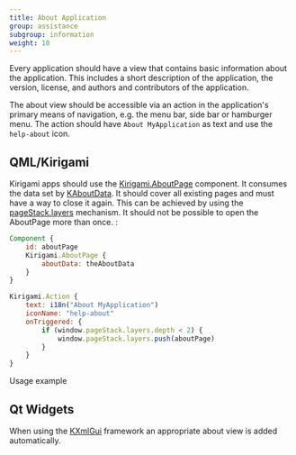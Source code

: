 ```yaml
---
title: About Application
group: assistance
subgroup: information
weight: 10
---
```


Every application should have a view that contains basic information
about the application. This includes a short description of the
application, the version, license, and authors and contributors of the
application.

The about view should be accessible via an action in the application\'s
primary means of navigation, e.g. the menu bar, side bar or hamburger
menu. The action should have `About MyApplication` as text and use the
`help-about` icon.

QML/Kirigami
------------

Kirigami apps should use the
[Kirigami.AboutPage](docs:kirigami2;AboutPage)
component. It consumes the data set by [KAboutData](docs:kcoreaddons;KAboutData).
It should cover all existing pages and must have
a way to close it again. This can be achieved by using the
[pageStack.layers](docs:kirigami2;PageRow)
mechanism. It should not be possible to open the AboutPage more than
once. :

```qml
Component {
    id: aboutPage
    Kirigami.AboutPage {
        aboutData: theAboutData
    }
}

Kirigami.Action {
    text: i18n("About MyApplication")
    iconName: "help-about"
    onTriggered: {
        if (window.pageStack.layers.depth < 2) {
            window.pageStack.layers.push(aboutPage)
        }
    }
}
```

Usage example

Qt Widgets
----------

When using the
[KXmlGui](https://api.kde.org/frameworks/kxmlgui/html/index.html)
framework an appropriate about view is added automatically.
